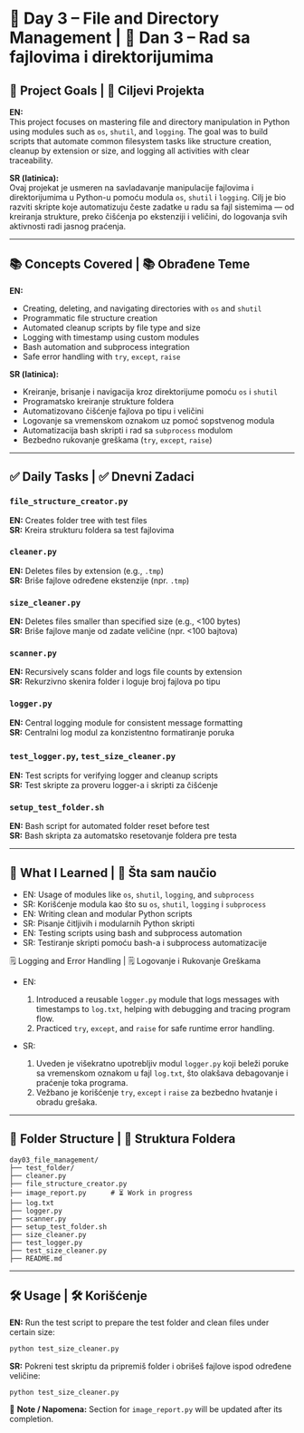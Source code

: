 # 📁 Day 3 – File and Directory Management | 📁 Dan 3 – Rad sa fajlovima i direktorijumima

## 🎯 Project Goals | 🎯 Ciljevi Projekta

**EN:**  
This project focuses on mastering file and directory manipulation in Python using modules such as `os`, `shutil`, and `logging`. The goal was to build scripts that automate common filesystem tasks like structure creation, cleanup by extension or size, and logging all activities with clear traceability.

**SR (latinica):**  
Ovaj projekat je usmeren na savladavanje manipulacije fajlovima i direktorijumima u Python-u pomoću modula `os`, `shutil` i `logging`. Cilj je bio razviti skripte koje automatizuju česte zadatke u radu sa fajl sistemima — od kreiranja strukture, preko čišćenja po ekstenziji i veličini, do logovanja svih aktivnosti radi jasnog praćenja.

---

## 📚 Concepts Covered | 📚 Obrađene Teme

**EN:**  
- Creating, deleting, and navigating directories with `os` and `shutil`  
- Programmatic file structure creation  
- Automated cleanup scripts by file type and size  
- Logging with timestamp using custom modules  
- Bash automation and subprocess integration  
- Safe error handling with `try`, `except`, `raise`

**SR (latinica):**  
- Kreiranje, brisanje i navigacija kroz direktorijume pomoću `os` i `shutil`  
- Programatsko kreiranje strukture foldera  
- Automatizovano čišćenje fajlova po tipu i veličini  
- Logovanje sa vremenskom oznakom uz pomoć sopstvenog modula  
- Automatizacija bash skripti i rad sa `subprocess` modulom  
- Bezbedno rukovanje greškama (`try`, `except`, `raise`)

---

## ✅ Daily Tasks | ✅ Dnevni Zadaci

### `file_structure_creator.py`  
**EN:** Creates folder tree with test files  
**SR:** Kreira strukturu foldera sa test fajlovima

### `cleaner.py`  
**EN:** Deletes files by extension (e.g., `.tmp`)  
**SR:** Briše fajlove određene ekstenzije (npr. `.tmp`)

### `size_cleaner.py`  
**EN:** Deletes files smaller than specified size (e.g., <100 bytes)  
**SR:** Briše fajlove manje od zadate veličine (npr. <100 bajtova)

### `scanner.py`  
**EN:** Recursively scans folder and logs file counts by extension  
**SR:** Rekurzivno skenira folder i loguje broj fajlova po tipu

### `logger.py`  
**EN:** Central logging module for consistent message formatting  
**SR:** Centralni log modul za konzistentno formatiranje poruka

### `test_logger.py`, `test_size_cleaner.py`  
**EN:** Test scripts for verifying logger and cleanup scripts  
**SR:** Test skripte za proveru logger-a i skripti za čišćenje

### `setup_test_folder.sh`  
**EN:** Bash script for automated folder reset before test  
**SR:** Bash skripta za automatsko resetovanje foldera pre testa

---

## 🧠 What I Learned | 🧠 Šta sam naučio

- EN: Usage of modules like `os`, `shutil`, `logging`, and `subprocess`  
- SR: Korišćenje modula kao što su `os`, `shutil`, `logging` i `subprocess`  
- EN: Writing clean and modular Python scripts  
- SR: Pisanje čitljivih i modularnih Python skripti  
- EN: Testing scripts using bash and subprocess automation  
- SR: Testiranje skripti pomoću bash-a i subprocess automatizacije

🗒️ Logging and Error Handling | 🗒️ Logovanje i Rukovanje Greškama

- EN:
    1. Introduced a reusable `logger.py` module that logs messages with timestamps to `log.txt`, helping with debugging and tracing program flow.
    2. Practiced `try`, `except`, and `raise` for safe runtime error handling.

- SR:
    1. Uveden je višekratno upotrebljiv modul `logger.py` koji beleži poruke sa vremenskom oznakom u fajl `log.txt`, što olakšava debagovanje i praćenje toka programa.
    2. Vežbano je korišćenje `try`, `except` i `raise` za bezbedno hvatanje i obradu grešaka.

---

## 📂 Folder Structure | 📂 Struktura Foldera

```
day03_file_management/
├── test_folder/
├── cleaner.py
├── file_structure_creator.py
├── image_report.py      # ⏳ Work in progress
├── log.txt
├── logger.py
├── scanner.py
├── setup_test_folder.sh
├── size_cleaner.py
├── test_logger.py
├── test_size_cleaner.py
├── README.md
```

---

## 🛠️ Usage | 🛠️ Korišćenje

**EN:** Run the test script to prepare the test folder and clean files under certain size:
```bash
python test_size_cleaner.py
```

**SR:** Pokreni test skriptu da pripremiš folder i obrišeš fajlove ispod određene veličine:
```bash
python test_size_cleaner.py
```

📝 **Note / Napomena:** Section for `image_report.py` will be updated after its completion.
